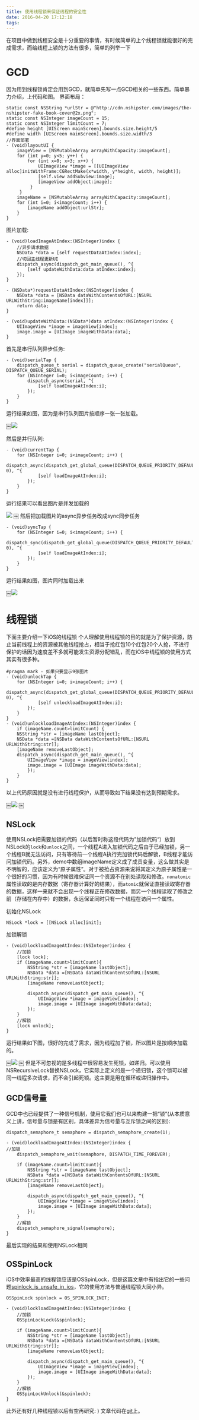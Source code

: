 ```yaml
---
title: 使用线程锁来保证线程的安全性
date: 2016-04-20 17:12:18
tags:
---
```


在项目中做到线程安全是十分重要的事情，有时候简单的上个线程锁就能很好的完成需求，而给线程上锁的方法有很多，简单的列举一下

# GCD
因为用到线程锁肯定会用到GCD，就简单先写一点GCD相关的一些东西。简单暴力介绍，上代码和图。
界面布局：
```objc
static const NSString *urlStr = @"http://cdn.nshipster.com/images/the-nshipster-fake-book-cover@2x.png";
static const NSInteger imageCount = 15;
static const NSInteger limitCount = 7;
#define height [UIScreen mainScreen].bounds.size.height/5
#define width [UIScreen mainScreen].bounds.size.width/3
//界面部署
- (void)layoutUI {
    imageView = [NSMutableArray arrayWithCapacity:imageCount];
    for (int y=0; y<5; y++) {
        for (int x=0; x<3; x++) {
            UIImageView *image = [[UIImageView alloc]initWithFrame:CGRectMake(x*width, y*height, width, height)];
            [self.view addSubview:image];
            [imageView addObject:image];
         }
     }
    imageName = [NSMutableArray arrayWithCapacity:imageCount];
    for (int i=0; i<imageCount; i++) {
        [imageName addObject:urlStr];
    }
}
```

图片加载:

```objc
- (void)loadImageAtIndex:(NSInteger)index {
    //异步请求数据
    NSData *data = [self requestDataAtIndex:index];
    //切回主线程更新UI
    dispatch_async(dispatch_get_main_queue(), ^{
        [self updateWithData:data atIndex:index];
    });
}

- (NSData*)requestDataAtIndex:(NSInteger)index {
    NSData *data = [NSData dataWithContentsOfURL:[NSURL URLWithString:imageName[index]]];
    return data;
}

- (void)updateWithData:(NSData*)data atIndex:(NSInteger)index {
    UIImageView *image = imageView[index];
    image.image = [UIImage imageWithData:data];
}

```
首先是串行队列异步任务:

```objc
- (void)serialTap {
    dispatch_queue_t serial = dispatch_queue_create("serialQueue", DISPATCH_QUEUE_SERIAL);
    for (NSInteger i=0; i<imageCount; i++) {
        dispatch_async(serial, ^{
            [self loadImageAtIndex:i];
        });
    }
}
```

运行结果如图，因为是串行队列图片按顺序一张一张加载。

￼![](http://www.z4a.net/images/2016/05/09/1ed39ccc88b0d963.gif)

然后是并行队列:

```objc
- (void)currentTap {
    for (NSInteger i=0; i<imageCount; i++) {
        dispatch_async(dispatch_get_global_queue(DISPATCH_QUEUE_PRIORITY_DEFAULT, 0), ^{
            [self loadImageAtIndex:i];
        });
    }
}
```
运行结果可以看出图片是并发加载的

![](http://www.z4a.net/images/2016/05/09/fa59e219154607ea.gif)
￼
然后把加载图片的async异步任务改成sync同步任务

```objc
- (void)syncTap {
    for (NSInteger i=0; i<imageCount; i++) {
        dispatch_sync(dispatch_get_global_queue(DISPATCH_QUEUE_PRIORITY_DEFAULT, 0), ^{
            [self loadImageAtIndex:i];
        });
    }
}

```
运行结果如图，图片同时加载出来

￼![](http://www.z4a.net/images/2016/05/09/sync.gif)

# 线程锁
下面主要介绍一下iOS的线程锁
个人理解使用线程锁的目的就是为了保护资源，防止当前线程上的资源被其他线程抢占，相当于抢红包10个红包20个人抢，不进行保护的话因为速度差不多就可能发生资源分配错乱，而在iOS中线程锁的使用方式其实有很多种。
```objc
#pragma mark - 如果只要显示9张图片
- (void)unlockTap {
    for (NSInteger i=0; i<imageCount; i++) {
    dispatch_async(dispatch_get_global_queue(DISPATCH_QUEUE_PRIORITY_DEFAULT, 0), ^{
            [self unlockloadImageAtIndex:i];
        });
    }
}
- (void)unlockloadImageAtIndex:(NSInteger)index {
    if (imageName.count>limitCount) {
    NSString *str = [imageName lastObject];
    NSData *data =[NSData dataWithContentsOfURL:[NSURL URLWithString:str]];
    [imageName removeLastObject];
    dispatch_async(dispatch_get_main_queue(), ^{
        UIImageView *image = imageView[index];
        image.image = [UIImage imageWithData:data];
        });
    }
}
```
以上代码原因就是没有进行线程保护，从而导致如下结果没有达到预期需求。

￼![](http://www.z4a.net/images/2016/05/09/22cf0414115ce3b8.gif)
￼
## NSLock
使用NSLock把需要加锁的代码（以后暂时称这段代码为”加锁代码“）放到NSLock的``lock``和``unlock``之间，一个线程A进入加锁代码之后由于已经加锁，另一个线程B就无法访问，只有等待前一个线程A执行完加锁代码后解锁，B线程才能访问加锁代码。另外，demo中数组imageName定义成了成员变量，这么做其实是不明智的，应该定义为“原子属性”。对于被抢占资源来说将其定义为原子属性是一个很好的习惯，因为有时候很难保证同一个资源不在别处读取和修改。``nonatomic``属性读取的是内存数据（寄存器计算好的结果），而``atomic``就保证直接读取寄存器的数据，这样一来就不会出现一个线程正在修改数据，而另一个线程读取了修改之前（存储在内存中）的数据，永远保证同时只有一个线程在访问一个属性。

初始化NSLock
```objc
NSLock *lock = [[NSLock alloc]init];
```

加锁解锁

```objc
- (void)lockloadImageAtIndex:(NSInteger)index {
    //加锁
    [lock lock];
    if (imageName.count>limitCount){
        NSString *str = [imageName lastObject];
        NSData *data =[NSData dataWithContentsOfURL:[NSURL URLWithString:str]];
        [imageName removeLastObject];

        dispatch_async(dispatch_get_main_queue(), ^{
            UIImageView *image = imageView[index];
            image.image = [UIImage imageWithData:data];
        });
    }
    //解锁
    [lock unlock];
}
```

运行结果如下图，很好的完成了需求，因为线程加了锁，所以图片是按顺序加载的。

￼![](http://www.z4a.net/images/2016/05/09/74853d81c8d3f6e0.gif)
￼
但是不可忽视的是多线程中很容易发生死锁，如递归。可以使用NSRecursiveLock替换NSLock，它实际上定义的是一个递归锁，这个锁可以被同一线程多次请求，而不会引起死锁。这主要是用在循环或递归操作中。

## GCD信号量
GCD中也已经提供了一种信号机制，使用它我们也可以来构建一把“锁”(从本质意义上讲，信号量与锁是有区别，具体差异为信号量与互斥锁之间的区别):
```objc
dispatch_semaphore_t semaphore = dispatch_semaphore_create(1);
```
```objc
- (void)lockloadImageAtIndex:(NSInteger)index {
//加锁
    dispatch_semaphore_wait(semaphore, DISPATCH_TIME_FOREVER);

    if (imageName.count>limitCount){
        NSString *str = [imageName lastObject];
        NSData *data =[NSData dataWithContentsOfURL:[NSURL URLWithString:str]];
        [imageName removeLastObject];

        dispatch_async(dispatch_get_main_queue(), ^{
            UIImageView *image = imageView[index];
            image.image = [UIImage imageWithData:data];
        });
    }
    //解锁
    dispatch_semaphore_signal(semaphore);
}
```

最后实现的结果和使用NSLock相同
## OSSpinLock

iOS中效率最高的线程锁应该是OSSpinLock，但是这篇文章中有指出它的一些问题[spinlock_is_unsafe_in_ios](http://blog.ibireme.com/2016/01/16/spinlock_is_unsafe_in_ios/?utm_source=tuicool&utm_medium=referral)，它的使用方法与普通线程锁大同小异。

```objc
OSSpinLock spinlock = OS_SPINLOCK_INIT;
```
```objc
- (void)lockloadImageAtIndex:(NSInteger)index {
    //加锁
    OSSpinLockLock(&spinlock);

    if (imageName.count>limitCount){
        NSString *str = [imageName lastObject];
        NSData *data =[NSData dataWithContentsOfURL:[NSURL URLWithString:str]];
        [imageName removeLastObject];

        dispatch_async(dispatch_get_main_queue(), ^{
            UIImageView *image = imageView[index];
            image.image = [UIImage imageWithData:data];
        });
    }
    //解锁
    OSSpinLockUnlock(&spinlock);
}
```
此外还有好几种线程锁以后有空再研究: )
文章代码在[git](https://github.com/gxq93/GCD_Lock)上。
